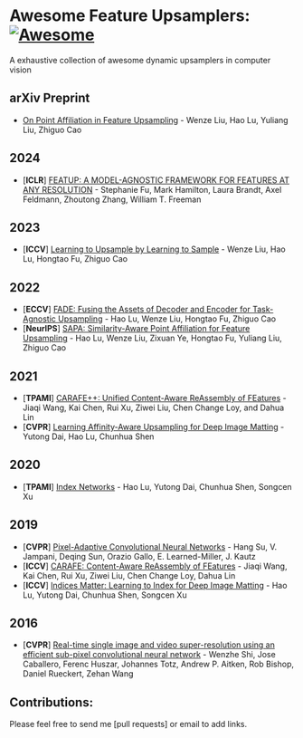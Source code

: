 # Awesome Feature Upsamplers: [![Awesome](https://cdn.rawgit.com/sindresorhus/awesome/d7305f38d29fed78fa85652e3a63e154dd8e8829/media/badge.svg)](https://github.com/sindresorhus/awesome)

A exhaustive collection of awesome dynamic upsamplers in computer vision

## arXiv Preprint

- [On Point Affiliation in Feature Upsampling](https://arxiv.org/pdf/2307.08198.pdf) - Wenze Liu, Hao Lu, Yuliang Liu, Zhiguo Cao

## 2024

- [**ICLR**] [FEATUP: A MODEL-AGNOSTIC FRAMEWORK FOR FEATURES AT ANY RESOLUTION](https://arxiv.org/pdf/2403.10516.pdf) - Stephanie Fu, Mark Hamilton, Laura Brandt, Axel Feldmann, Zhoutong Zhang, William T. Freeman

## 2023

- [**ICCV**] [Learning to Upsample by Learning to Sample](https://arxiv.org/pdf/2308.15085.pdf) - Wenze Liu, Hao Lu, Hongtao Fu, Zhiguo Cao

## 2022

- [**ECCV**] [FADE: Fusing the Assets of Decoder and Encoder for Task-Agnostic Upsampling](https://arxiv.org/pdf/2207.10392.pdf) - Hao Lu, Wenze Liu, Hongtao Fu, Zhiguo Cao
- [**NeurIPS**] [SAPA: Similarity-Aware Point Affiliation for Feature Upsampling](https://proceedings.neurips.cc/paper_files/paper/2022/file/83ccb398f3ce9c4d137011f36a03c7d4-Paper-Conference.pdf) - Hao Lu, Wenze Liu, Zixuan Ye, Hongtao Fu, Yuliang Liu, Zhiguo Cao

[^_^]:
    - [**ECCV**] [Learning Implicit Feature Alignment Function for Semantic Segmentation](https://arxiv.org/pdf/2206.08655.pdf) - Hanzhe Hu, Yinbo Chen, Jiarui Xu, Shubhankar Borse, Hong Cai, Fatih Porikli, Xiaolong Wang

## 2021

- [**TPAMI**] [CARAFE++: Unified Content-Aware ReAssembly of FEatures](https://arxiv.org/pdf/2012.04733.pdf) - Jiaqi Wang, Kai Chen, Rui Xu, Ziwei Liu, Chen Change Loy, and Dahua Lin
- [**CVPR**] [Learning Affinity-Aware Upsampling for Deep Image Matting](https://arxiv.org/pdf/2011.14288.pdf) - Yutong Dai, Hao Lu, Chunhua Shen

## 2020

- [**TPAMI**] [Index Networks](https://arxiv.org/pdf/1908.09895v2.pdf) - Hao Lu, Yutong Dai, Chunhua Shen, Songcen Xu

## 2019

- [**CVPR**] [Pixel-Adaptive Convolutional Neural Networks](https://arxiv.org/pdf/1904.05373.pdf) - Hang Su, V. Jampani, Deqing Sun, Orazio Gallo, E. Learned-Miller, J. Kautz
- [**ICCV**] [CARAFE: Content-Aware ReAssembly of FEatures](https://arxiv.org/pdf/1905.02188) - Jiaqi Wang, Kai Chen, Rui Xu, Ziwei Liu, Chen Change Loy, Dahua Lin
- [**ICCV**] [Indices Matter: Learning to Index for Deep Image Matting](https://arxiv.org/pdf/1908.00672.pdf) - Hao Lu, Yutong Dai, Chunhua Shen, Songcen Xu

[^_^]:
    - [CVPR] [Fast End-to-End Trainable Guided Filter](https://arxiv.org/pdf/1803.05619.pdf) - Huikai Wu, Shuai Zheng, Junge Zhang, Kaiqi Huang

## 2016
- [**CVPR**] [Real-time single image and video super-resolution using an efficient sub-pixel convolutional neural network](https://www.cv-foundation.org/openaccess/content_cvpr_2016/papers/Shi_Real-Time_Single_Image_CVPR_2016_paper.pdf) - Wenzhe Shi, Jose Caballero, Ferenc Huszar, Johannes Totz, Andrew P. Aitken, Rob Bishop, Daniel Rueckert, Zehan Wang

## Contributions:

Please feel free to send me [pull requests] or email to add links.
